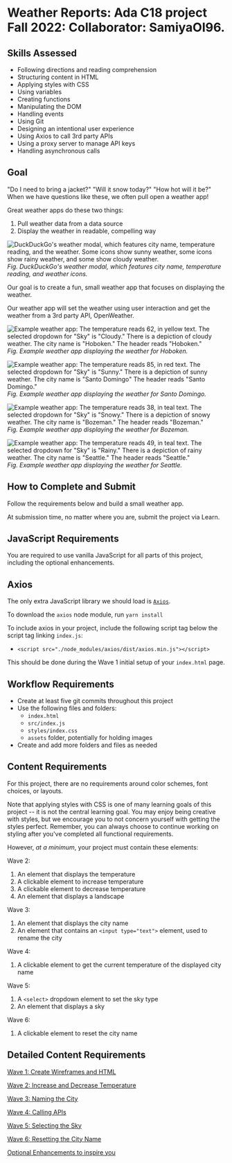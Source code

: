 # Weather Reports:  Ada C18 project Fall 2022:  Collaborator: SamiyaOI96.
 

## Skills Assessed

- Following directions and reading comprehension
- Structuring content in HTML
- Applying styles with CSS
- Using variables
- Creating functions
- Manipulating the DOM
- Handling events
- Using Git
- Designing an intentional user experience
- Using Axios to call 3rd party APIs
- Using a proxy server to manage API keys
- Handling asynchronous calls

## Goal

"Do I need to bring a jacket?" "Will it snow today?" "How hot will it be?" When we have questions like these, we often pull open a weather app!

Great weather apps do these two things:

1. Pull weather data from a data source
1. Display the weather in readable, compelling way

![DuckDuckGo's weather modal, which features city name, temperature reading, and the weather. Some icons show sunny weather, some icons show rainy weather, and some show cloudy weather.](ada-project-docs/assets/example-duckduckgo.png)  
_Fig. DuckDuckGo's weather modal, which features city name, temperature reading, and weather icons._

Our goal is to create a fun, small weather app that focuses on displaying the weather.

Our weather app will set the weather using user interaction and get the weather from a 3rd party API, OpenWeather.

![Example weather app: The temperature reads 62, in yellow text. The selected dropdown for "Sky" is "Cloudy." There is a depiction of cloudy weather. The city name is "Hoboken." The header reads "Hoboken."](ada-project-docs/assets/cloudy-62.png)  
_Fig. Example weather app displaying the weather for Hoboken._

![Example weather app: The temperature reads 85, in red text. The selected dropdown for "Sky" is "Sunny." There is a depiction of sunny weather. The city name is "Santo Domingo" The header reads "Santo Domingo."](ada-project-docs/assets/santo-domingo-85.png)  
_Fig. Example weather app displaying the weather for Santo Domingo._

![Example weather app: The temperature reads 38, in teal text. The selected dropdown for "Sky" is "Snowy." There is a depiction of snowy weather. The city name is "Bozeman." The header reads "Bozeman."](ada-project-docs/assets/snow-38.png)  
_Fig. Example weather app displaying the weather for Bozeman._

![Example weather app: The temperature reads 49, in teal text. The selected dropdown for "Sky" is "Rainy." There is a depiction of rainy weather. The city name is "Seattle." The header reads "Seattle."](ada-project-docs/assets/rainy-49.png)  
_Fig. Example weather app displaying the weather for Seattle._

## How to Complete and Submit

Follow the requirements below and build a small weather app.

At submission time, no matter where you are, submit the project via Learn.

## JavaScript Requirements

You are required to use vanilla JavaScript for all parts of this project, including the optional enhancements.

## Axios
The only extra JavaScript library we should load is [`Axios`](https://axios-http.com/docs/intro).

To download the `axios` node module, run `yarn install`

To include axios in your project, include the following script tag below the script tag linking `index.js`:
- `<script src="./node_modules/axios/dist/axios.min.js"></script>`

This should be done during the Wave 1 initial setup of your `index.html` page.

## Workflow Requirements

- Create at least five git commits throughout this project
- Use the following files and folders:
  - `index.html`
  - `src/index.js`
  - `styles/index.css`
  - `assets` folder, potentially for holding images
- Create and add more folders and files as needed

## Content Requirements

For this project, there are no requirements around color schemes, font choices, or layouts. 

Note that applying styles with CSS is one of many learning goals of this project -- it is not the central learning goal. You may enjoy being creative with styles, but we encourage you to not concern yourself with getting the styles perfect. Remember, you can always choose to continue working on styling after you've completed all functional requirements. 

However, _at a minimum_, your project must contain these elements:

Wave 2:

1. An element that displays the temperature
1. A clickable element to increase temperature
1. A clickable element to decrease temperature
1. An element that displays a landscape

Wave 3:

1. An element that displays the city name
1. An element that contains an `<input type="text">` element, used to rename the city

Wave 4:

1. A clickable element to get the current temperature of the displayed city name

Wave 5:

1. A `<select>` dropdown element to set the sky type
1. An element that displays a sky

Wave 6:

1. A clickable element to reset the city name

## Detailed Content Requirements

[Wave 1: Create Wireframes and HTML](./ada-project-docs/wave-01.md)

[Wave 2: Increase and Decrease Temperature](./ada-project-docs/wave-02.md)

[Wave 3: Naming the City](./ada-project-docs/wave-03.md)

[Wave 4: Calling APIs](./ada-project-docs/wave-04.md)

[Wave 5: Selecting the Sky](./ada-project-docs/wave-05.md)

[Wave 6: Resetting the City Name](./ada-project-docs/wave-06.md)

[Optional Enhancements to inspire you](./ada-project-docs/optional-enhancements.md)
